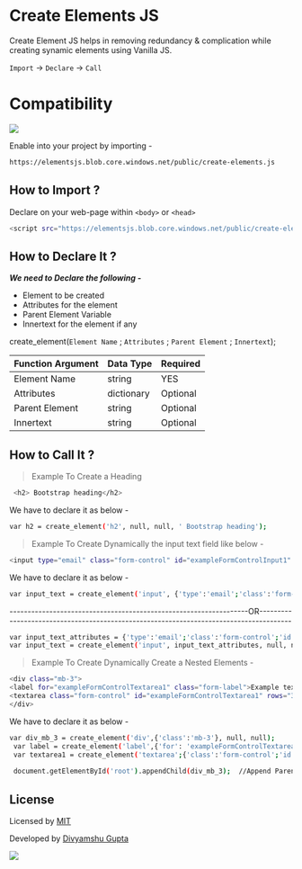 # Create Elements JS 

Create Element JS helps in removing redundancy & complication while creating synamic elements using Vanilla JS.

`Import` →  `Declare`  →   `Call`

# Compatibility 

<img src="https://elementsjs.blob.core.windows.net/public/all-icon.png">


Enable into your project by importing - 
```sh
https://elementsjs.blob.core.windows.net/public/create-elements.js
```


##  How to Import ?

Declare on your web-page within `<body>` or `<head>`

```sh
<script src="https://elementsjs.blob.core.windows.net/public/create-elements.js">

```

## How to Declare It ?

***We need to Declare the following -***
- Element to be created
- Attributes for the element
- Parent Element Variable
- Innertext for the element if any


create_element(`Element Name` ; `Attributes` ; `Parent Element` ;  `Innertext`);

| Function Argument | Data Type | Required |
|-------------------|-----------|----------|
| Element Name      | string    | YES      |
| Attributes        | dictionary| Optional |
| Parent Element    | string    | Optional |
| Innertext         | string    | Optional |



## How to Call It ?

> Example To Create a Heading
 ```sh
  <h2> Bootstrap heading</h2>
```
We have to declare it as below - 
 ```sh
var h2 = create_element('h2', null, null, ' Bootstrap heading');
```


> Example To Create Dynamically the input text field like below -
 ```sh
<input type="email" class="form-control" id="exampleFormControlInput1" placeholder="name@example.com">
```
We have to declare it as below - 
 ```sh
var input_text = create_element('input', {'type':'email';'class':'form-control';'id':'exampleFormControlInput1';'placeholder':'name@example.com'}, null, null);
```
------------------------------------------------------------------OR---------------------------------------------------------------------------------------
 ```sh
var input_text_attributes = {'type':'email';'class':'form-control';'id':'exampleFormControlInput1';'placeholder':'name@example.com'}
var input_text = create_element('input', input_text_attributes, null, null);
```


> Example To Create Dynamically Create a Nested Elements -
  ```sh
<div class="mb-3">
  <label for="exampleFormControlTextarea1" class="form-label">Example textarea</label>
  <textarea class="form-control" id="exampleFormControlTextarea1" rows="3"></textarea>
</div>
```
We have to declare it as below - 
 ```sh
var div_mb_3 = create_element('div',{'class':'mb-3'}, null, null);
  var label = create_element('label',{'for': 'exampleFormControlTextarea1'; 'class' : 'form-label'}; div_mb_3; 'Example textarea')
  var textarea1 = create_element('textarea';{'class':'form-control';'id':'exampleFormControlTextarea1'}; div_mb_3; null)
  
  document.getElementById('root').appendChild(div_mb_3);  //Append Parent Element Only
````





## License
Licensed by [MIT](https://raw.githubusercontent.com/divyamshu/Create-JS/main/LICENSE)

Developed by [Divyamshu Gupta](https://github.com/divyamshu)


<img src="https://elementsjs.blob.core.windows.net/public/element-JS.png">
